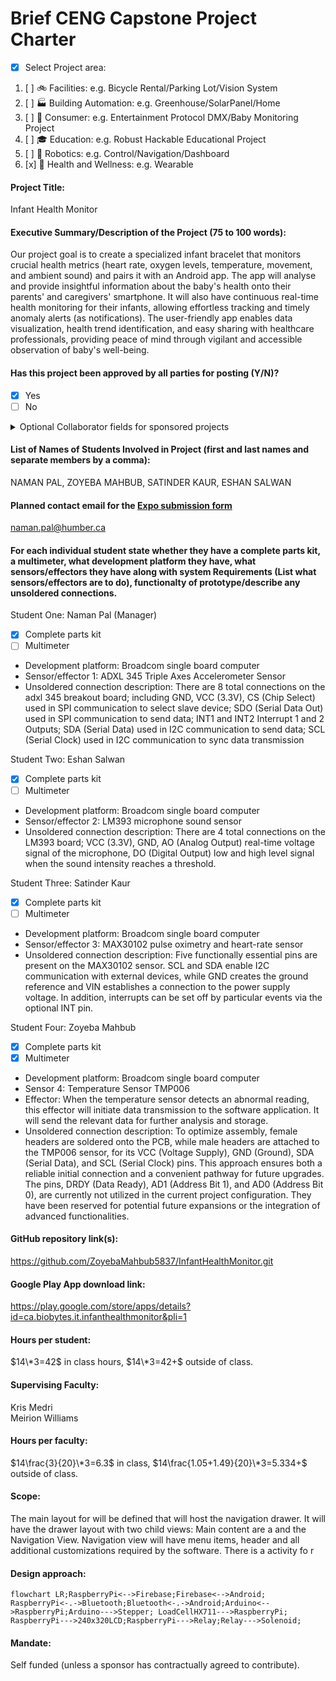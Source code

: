 # Brief CENG Capstone Project Charter
-  [x] Select Project area:
1. [ ] :bike: Facilities: e.g. Bicycle Rental/Parking Lot/Vision System
2. [ ] :factory: Building Automation: e.g. Greenhouse/SolarPanel/Home
3. [ ] :movie_camera: Consumer: e.g. Entertainment Protocol DMX/Baby Monitoring Project
4. [ ] :mortar_board: Education: e.g. Robust Hackable Educational Project
5. [ ] :robot: Robotics: e.g. Control/Navigation/Dashboard
6. [x] :ski: Health and Wellness: e.g. Wearable
####  Project Title: 
Infant Health Monitor

####  Executive Summary/Description of the Project (75 to 100 words): 
Our project goal is to create a specialized infant bracelet that monitors crucial health metrics (heart rate, oxygen levels, temperature, movement, and ambient sound) and pairs it with an Android app. The app will analyse and provide insightful information about the baby's health onto their parents' and caregivers' smartphone. It will also have continuous real-time health monitoring for their infants, allowing effortless tracking and timely anomaly alerts (as notifications). The user-friendly app enables data visualization, health trend identification, and easy sharing with healthcare professionals, providing peace of mind through vigilant and accessible observation of baby's well-being.

####  Has this project been approved by all parties for posting (Y/N)?
-  [x] Yes
-  [ ] No
<details><summary>Optional Collaborator fields for sponsored projects</summary>

#### Sponsoring Industry and Personnel: 
#### Hours contributed: 
#### Number of full-time employees, year established, private or not-for-profit: 
#### Value of equipment or access to equipment provided: 
#### FAST contribution: 
</details>

####  List of Names of Students Involved in Project (first and last names and separate members by a comma):
NAMAN PAL, ZOYEBA MAHBUB, SATINDER KAUR, ESHAN SALWAN

####  Planned contact email for the [Expo submission form](https://appliedtechnology.humber.ca/shows/past-shows/advanced-manufacturing-projects/advanced-manufacturing-student-submission-form.html)

naman.pal@humber.ca

####  For each individual student state whether they have a complete parts kit, a multimeter, what development platform they have, what sensors/effectors they have along with system Requirements (List what sensors/effectors are to do), functionalty of prototype/describe any unsoldered connections.
Student One: Naman Pal (Manager)
- [x] Complete parts kit
- [ ] Multimeter
- Development platform: Broadcom single board computer
- Sensor/effector 1: ADXL 345 Triple Axes Accelerometer Sensor
- Unsoldered connection description: There are 8 total connections on the adxl 345 breakout board; including GND, VCC	(3.3V), CS	(Chip Select) used in SPI communication to select slave device; SDO (Serial Data Out) used in SPI communication to send data; INT1 and INT2 Interrupt 1 and 2 Outputs; SDA (Serial Data) used in I2C communication to send data; SCL (Serial Clock) used in I2C communication to sync data transmission  

Student Two: Eshan Salwan
- [x] Complete parts kit
- [ ] Multimeter
- Development platform: Broadcom single board computer
- Sensor/effector 2: LM393 microphone sound sensor
- Unsoldered connection description:  There are 4 total connections on the LM393 board; VCC (3.3V), GND, AO (Analog Output) real-time voltage signal of the microphone, DO (Digital Output) low and high level signal when the sound intensity reaches a threshold.

Student Three: Satinder Kaur
- [x] Complete parts kit
- [ ] Multimeter
- Development platform: Broadcom single board computer
- Sensor/effector 3: MAX30102 pulse oximetry and heart-rate sensor
- Unsoldered connection description:  Five functionally essential pins are present on the MAX30102 sensor. SCL and SDA enable I2C communication with external devices, while GND creates the ground reference and VIN establishes a connection to the power supply voltage. In addition, interrupts can be set off by particular events via the optional INT pin. 

Student Four: Zoyeba Mahbub
- [x] Complete parts kit
- [x] Multimeter
- Development platform: Broadcom single board computer
- Sensor 4: Temperature Sensor TMP006
- Effector: When the temperature sensor detects an abnormal reading, this effector will initiate data transmission to the software application. It will send the relevant data for further analysis and storage.
- Unsoldered connection description: To optimize assembly, female headers are soldered onto the PCB, while male headers are attached to the TMP006 sensor, for its VCC (Voltage Supply), GND (Ground), SDA (Serial Data), and SCL (Serial Clock) pins. This approach ensures both a reliable initial connection and a convenient pathway for future upgrades. The pins, DRDY (Data Ready), AD1 (Address Bit 1), and AD0 (Address Bit 0), are currently not utilized in the current project configuration. They have been reserved for potential future expansions or the integration of advanced functionalities. 

####  GitHub repository link(s):
https://github.com/ZoyebaMahbub5837/InfantHealthMonitor.git

####  Google Play App download link:
https://play.google.com/store/apps/details?id=ca.biobytes.it.infanthealthmonitor&pli=1

#### Hours per student:
$14\*3=42$ in class hours, $14\*3=42+$ outside of class.

#### Supervising Faculty: 
Kris Medri   
Meirion Williams

####  Hours per faculty: 
$14\frac{3}{20}\*3=6.3$ in class, $14\frac{1.05+1.49}{20}\*3=5.334+$ outside of class.

####  Scope:
The main layout for will be defined that will host the navigation drawer. It will have the drawer layout with two child views: Main content are a and the Navigation View. Navigation view will have menu items, header and all additional customizations required by the software. There is a activity fo r

####  Design approach:
```mermaid
flowchart LR;RaspberryPi<-->Firebase;Firebase<-->Android;
RaspberryPi<-.->Bluetooth;Bluetooth<-.->Android;Arduino<-->RaspberryPi;Arduino--->Stepper; LoadCellHX711--->RaspberryPi; RaspberryPi--->240x320LCD;RaspberryPi--->Relay;Relay--->Solenoid;
```
####  Mandate: 
Self funded (unless a sponsor has contractually agreed to contribute).
